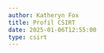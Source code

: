 ```yaml
---
author: Katheryn Fox
title: Profil CSIRT
date: 2025-01-06T12:55:00
type: csirt
---
```

<script>
const profilCSIRT = [
    {
        icon: '/icon/tentang-csirt.png',
        title: 'Tentang CSIRT',
        type: 'link',
        link: '/ms-profil-csirt/tentang'
    },
    {
        icon: '/icon/struktur-organisasi-csirt.png', 
        title: 'Struktur Organisasi',
        type: 'link',
        link: '/ms-profil-csirt/struktur-organisasi'
    },
    {
        icon: '/icon/visi-dan-misi-csirt.png',
        title: 'Visi dan Misi',
        type: 'link',
        link: '/ms-profil-csirt/visi-dan-misi'
    }
];

function renderSections() {
    const container = document.querySelector('.container-menu');
    profilCSIRT.forEach(section => {
        const div = document.createElement('div');
        div.className = 'flex flex-col items-center menu-container';
        
        const content = section.type === 'modal' 
            ? `<div onclick="openImgModal('${section.link}')" class="bg-customGreen rounded-xl p-2 menu-item transition-all duration-300 cursor-pointer" 
                style="z-index: 5; width: 100px; height: 100px; overflow: hidden; opacity: 0.8; display: flex; justify-content: center; align-items: center;">
                <img src="${section.icon}" alt="${section.title}" class="h-4/5 max-h-full w-auto object-contain">
               </div>`
            : `<a href="${section.link}" class="bg-customGreen rounded-xl p-2 menu-item transition-all duration-300 cursor-pointer" 
                style="z-index: 5; width: 100px; height: 100px; overflow: hidden; opacity: 0.8; display: flex; justify-content: center; align-items: center;">
                <img src="${section.icon}" alt="${section.title}" class="h-4/5 max-h-full w-auto object-contain">
               </a>`;
               
        div.innerHTML = `
            ${content}
            <p class="text-base text-black text-center w-full mt-2">${section.title}</p>
        `;
        
        container.appendChild(div);
    });
}

document.addEventListener('DOMContentLoaded', renderSections);
</script>

<style>
.menu-container:hover .menu-item {
    transform: scale(1.1);
    opacity: 1;
    box-shadow: 0 4px 8px rgba(0,0,0,0.2);
}

.menu-container:hover .menu-title {
    font-weight: bold;
    color: #2F855A;
}

.container-menu {
    display: grid;
    grid-template-columns: repeat(3, 1fr);
    justify-content: center;
    gap: 2rem;
}

@media (max-width: 767px) {
    .container-menu {
        grid-template-columns: repeat(2, 1fr);
        gap: 1rem;
    }
    
    .container-menu > div {
        transform: none !important;
    }
}
</style>

<div class="container container-menu px-4 md:px-32 gap-2 mx-auto max-w-4xl">
</div>